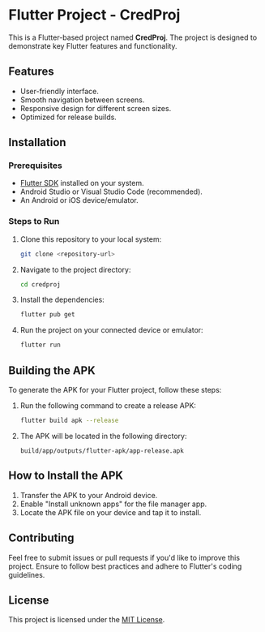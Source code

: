 # Flutter Project - CredProj

This is a Flutter-based project named **CredProj**. The project is designed to demonstrate key Flutter features and functionality.

## Features

- User-friendly interface.
- Smooth navigation between screens.
- Responsive design for different screen sizes.
- Optimized for release builds.

## Installation

### Prerequisites
- [Flutter SDK](https://flutter.dev/docs/get-started/install) installed on your system.
- Android Studio or Visual Studio Code (recommended).
- An Android or iOS device/emulator.

### Steps to Run
1. Clone this repository to your local system:
   ```bash
   git clone <repository-url>
   ```
2. Navigate to the project directory:
   ```bash
   cd credproj
   ```
3. Install the dependencies:
   ```bash
   flutter pub get
   ```
4. Run the project on your connected device or emulator:
   ```bash
   flutter run
   ```

## Building the APK

To generate the APK for your Flutter project, follow these steps:

1. Run the following command to create a release APK:
   ```bash
   flutter build apk --release
   ```
2. The APK will be located in the following directory:
   ```
   build/app/outputs/flutter-apk/app-release.apk
   ```

## How to Install the APK

1. Transfer the APK to your Android device.
2. Enable "Install unknown apps" for the file manager app.
3. Locate the APK file on your device and tap it to install.

## Contributing

Feel free to submit issues or pull requests if you'd like to improve this project. Ensure to follow best practices and adhere to Flutter's coding guidelines.

## License

This project is licensed under the [MIT License](LICENSE).
